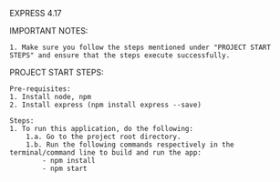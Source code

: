 EXPRESS 4.17 

IMPORTANT NOTES:

    1. Make sure you follow the steps mentioned under "PROJECT START STEPS" and ensure that the steps execute successfully. 

PROJECT START STEPS:

    Pre-requisites:
    1. Install node, npm
    2. Install express (npm install express --save)

    Steps:
    1. To run this application, do the following:
        1.a. Go to the project root directory.
        1.b. Run the following commands respectively in the terminal/command line to build and run the app:
            - npm install
            - npm start
    
    